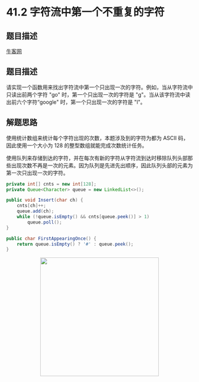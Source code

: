 # 41.2 字符流中第一个不重复的字符

## 题目描述

[牛客网](https://www.nowcoder.com/practice/00de97733b8e4f97a3fb5c680ee10720?tpId=13&tqId=11207&tPage=1&rp=1&ru=/ta/coding-interviews&qru=/ta/coding-interviews/question-ranking&from=cyc_github)

## 题目描述

请实现一个函数用来找出字符流中第一个只出现一次的字符。例如，当从字符流中只读出前两个字符 "go" 时，第一个只出现一次的字符是 "g"。当从该字符流中读出前六个字符“google" 时，第一个只出现一次的字符是 "l"。

## 解题思路

使用统计数组来统计每个字符出现的次数，本题涉及到的字符为都为 ASCII 码，因此使用一个大小为 128 的整型数组就能完成次数统计任务。

使用队列来存储到达的字符，并在每次有新的字符从字符流到达时移除队列头部那些出现次数不再是一次的元素。因为队列是先进先出顺序，因此队列头部的元素为第一次只出现一次的字符。

```java
private int[] cnts = new int[128];
private Queue<Character> queue = new LinkedList<>();

public void Insert(char ch) {
    cnts[ch]++;
    queue.add(ch);
    while (!queue.isEmpty() && cnts[queue.peek()] > 1)
        queue.poll();
}

public char FirstAppearingOnce() {
    return queue.isEmpty() ? '#' : queue.peek();
}
```






<div align="center"><img width="320px" src="https://cs-notes-1256109796.cos.ap-guangzhou.myqcloud.com/githubio/公众号二维码-2.png"></img></div>
